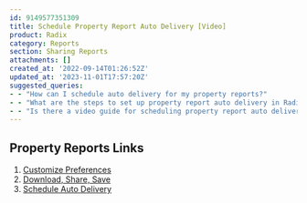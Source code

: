 ```yaml
---
id: 9149577351309
title: Schedule Property Report Auto Delivery [Video]
product: Radix
category: Reports
section: Sharing Reports
attachments: []
created_at: '2022-09-14T01:26:52Z'
updated_at: '2023-11-01T17:57:20Z'
suggested_queries:
- - "How can I schedule auto delivery for my property reports?"
- - "What are the steps to set up property report auto delivery in Radix?"
- - "Is there a video guide for scheduling property report auto delivery?"
---
```

## Property Reports Links

1. [Customize Preferences](https://help.radix.com/hc/en-us/articles/9149671901965-Customize-Property-Report-Preferences-Video-)
2. [Download, Share, Save](https://help.radix.com/hc/en-us/articles/9149665219597-Download-Share-Save-Property-Reports-Video-)
3. [Schedule Auto Delivery](https://help.radix.com/hc/en-us/articles/9149577351309-Schedule-Property-Report-Auto-Delivery-Video-)